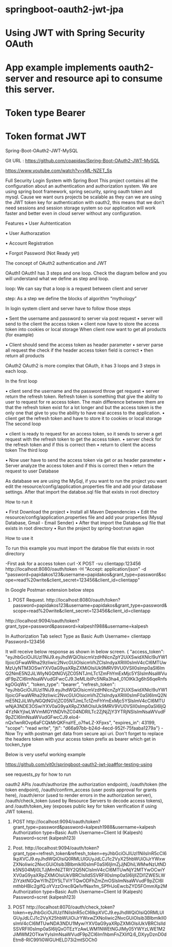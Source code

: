 # springboot-oauth2-jwt-jpa
# Using JWT with Spring Security OAuth

# App example implements oauth2-server and resource api to consume this server.
# Token type Bearer
# Token format JWT

Spring-Boot-OAuth2-JWT-MySQL

Git URL : https://github.com/cpapidas/Spring-Boot-OAuth2-JWT-MySQL

https://www.youtube.com/watch?v=vML-NZET_Ss

Full Security Login System with Spring Boot
This project contains all the configuration about an authentication and authorization system. We are using spring boot framework, spring security, spring oauth token and mysql. Cause we want ours projects be scalable as they can we are using the JWT token key for authentication with oauth2, this means that we don’t need sessions and session storage system so our application will work faster and better even in cloud server without any configuration.

Features
•	User Auhtentication

•	User Authorazation

•	Account Registration

•	Forgot Password (Not Ready yet)

The concept of OAuth2 authentication and JWT

OAuth1
OAuth1 has 3 steps and one loop. Check the diagram bellow and you will understand what we define as step and loop. 

loop: We can say that a loop is a request between client and server

step: As a step we define the blocks of algorithm “mythology”

In login system client and server have to follow those steps

•	Sent the username and password to server via post request
•	server will send to the client the access token
•	client now have to store the access token into cookies or local storage
When client now want to get all products (for example)

•	Client should send the access token as header parameter
•	server parse all request the check if the header access token field is correct
•	then return all products

OAuth2
OAuth2 is more complex that OAuth, it has 3 loops and 3 steps in each loop.


In the first loop

•	client send the username and the password throw get request
•	server return the refresh token. Refresh token is something that give the ability to user to request for re access token. The main difference between them are that the refresh token exist for a lot longer and but the access token is the only one that give to you the ability to have real access to the application.
•	client get the refresh token and have to store it to cookies or local storage
The second loop

•	client is ready to request for an access token, so it sends to server a get request with the refresh token to get the access token.
•	server check for the refresh token and if this is correct then
•	return to client the access token
The third loop

•	Now user have to send the access token via get or as header parameter
•	Server analyze the access token and if this is correct then
•	return the request to user
Database

As database we are using the MySql, if you want to run the project you want edit the resource/config/application.properties file and add your database settings. After that import the databse.sql file that exists in root directory

How to run it

•	First Download the project
•	Install all Maven Dependencies
•	Edit the resource/config/application.properties file and add your properties (Mysql Database, Gmail - Email Sender)
•	After that import the Databse.sql file that exists in root directory
•	Run the project by spring-boot:run agian

How to use it

To run this example you must import the databse file that exists in root directory

-First ask for a access token curl -X POST -vu clientapp:123456 http://localhost:8080/oauth/token -H "Accept: application/json" -d "password=papidakos123&username=papidakos&grant_type=password&scope=read%20write&client_secret=123456&client_id=clientapp"



In Google Postman extension below steps

1.	POST Request.
http://localhost:8080/oauth/token?password=papidakos123&username=papidakos&grant_type=password&scope=read%20write&client_secret=123456&client_id=clientapp

http://localhost:9094/oauth/token?grant_type=password&password=kalpesh1988&username=kalpesh


In Authorization Tab select Type as Basic Auth
Username= clientapp
Password=123456

It will receive below response as shown in below screen.
{
    "access_token": "eyJhbGciOiJIUzI1NiJ9.eyJhdWQiOlsicmVzdHNlcnZpY2UiXSwidXNlcl9uYW1lIjoicGFwaWRha29zIiwic2NvcGUiOlsicmVhZCIsIndyaXRlIl0sImV4cCI6MTUwMzUyNTM3OSwiYXV0aG9yaXRpZXMiOlsiUk9MRV9VU0VSIl0sImp0aSI6ImQ2NmE5N2JiLWIyNGQtNGVjZC05NTJmLTc1ZmFhYmExMjc5YSIsImNsaWVudF9pZCI6ImNsaWVudGFwcCJ9.3eMLibIPc5NRa3ha4_01OlKk3g6hS6qeRnfskgOGqWs",
    "token_type": "bearer",
    "refresh_token": "eyJhbGciOiJIUzI1NiJ9.eyJhdWQiOlsicmVzdHNlcnZpY2UiXSwidXNlcl9uYW1lIjoicGFwaWRha29zIiwic2NvcGUiOlsicmVhZCIsIndyaXRlIl0sImF0aSI6ImQ2NmE5N2JiLWIyNGQtNGVjZC05NTJmLTc1ZmFhYmExMjc5YSIsImV4cCI6MTUwNjA3NDE3OSwiYXV0aG9yaXRpZXMiOlsiUk9MRV9VU0VSIl0sImp0aSI6IjQ4YzNkYjIwLWVmMGYtNDVhZC04NDRlLTc2ZjNjZjY3YTRjNSIsImNsaWVudF9pZCI6ImNsaWVudGFwcCJ9.eIo4-nQx1wnROvp6aFCQkMrQKFnaYE_o7fwLZ-XFpxs",
    "expires_in": 43199,
    "scope": "read write",
    "jti": "d66a97bb-b24d-4ecd-952f-75faaba1279a"}
-Now Try with postman get data from secure api uri. Don't forget to replace the headers token with your access token  prefix as bearer which get in tocken_type

Below is very useful working example


https://github.com/vit0r/springboot-oauth2-jwt-jpa#for-testing-using

see requests_py for how to run 

oauth2 APIs
/oauth/authorize (the authorization endpoint), 
/oauth/token (the token endpoint), 
/oauth/confirm_access (user posts approval for grants here),
 /oauth/error (used to render errors in the authorization server),
 /oauth/check_token (used by Resource Servers to decode access tokens),
 and /oauth/token_key (exposes public key for token verification if using JWT tokens).

1.	POST
http://localhost:9094/oauth/token?grant_type=password&password=kalpesh1988&username=kalpesh
 Authorization type=Basic Auth
Username=Client Id (Kalpesh)
Password=scret (kalpesh123)

2.	Post. http://localhost:9094/oauth/token?grant_type=refresh_token&refresh_token=eyJhbGciOiJIUzI1NiIsInR5cCI6IkpXVCJ9.eyJhdWQiOlsiQ0RMLUlGUyJdLCJ1c2VyX25hbWUiOiJrYWxwZXNoIiwic2NvcGUiOlsib3BlbmlkIl0sImF0aSI6IjlmZjJjNDhiLWMwNzUtNDk5NS04MjI0LTJjMmNiZTRlY2Q5NCIsImV4cCI6MTUwNjY2MTYwOCwiYXV0aG9yaXRpZXMiOlsiUkVBRCIsIldSSVRFIl0sImp0aSI6IjllZDI1ZWE5LWZiYzktNGQwYi1hZDY5LTViYTQwODFhZmZmOSIsImNsaWVudF9pZCI6ImthbHBlc2gifQ.oYVzzOrec8Qe1vfNaxfm_SPfHJoEwcbZYD5FOmmXp2M
 Authorization type=Basic Auth
Username=Client Id (Kalpesh)
Password=scret (kalpesh123)

3.	POST
http://localhost:8070/oauth/check_token?token=eyJhbGciOiJIUzI1NiIsInR5cCI6IkpXVCJ9.eyJhdWQiOlsiQ0RMLUlGUyJdLCJ1c2VyX25hbWUiOiJrYWxwZXNoIiwic2NvcGUiOlsib3BlbmlkIl0sImV4cCI6MTUwNDA3NDU1MywiYXV0aG9yaXRpZXMiOlsiUkVBRCIsIldSSVRFIl0sImp0aSI6IjQxOTEzYzAwLWM1NWEtNGJlMy05YWYzLWE1M2JiMWM2OTkwYyIsImNsaWVudF9pZCI6Im1hbmFnZXIifQ.6_DXyyDznD0dEtm8-RIC991i0WGUHELD73i2mtSOCh0
